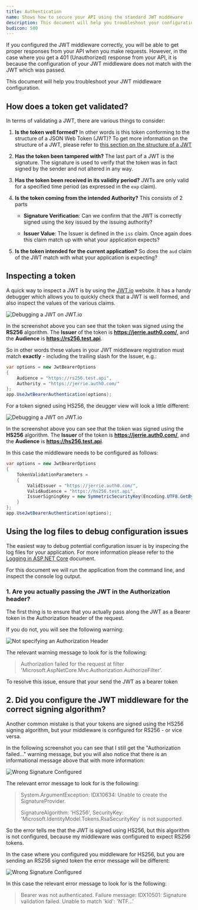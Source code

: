 ```yaml
---
title: Authentication
name: Shows how to secure your API using the standard JWT middeware
description: This document will help you troubleshoot your configuration if you get 401 (Unauthorized) response from your API.
budicon: 500
---
```


If you configured the JWT middleware correctly, you will be able to get proper responses from your API when you make requests. However, in the case where you get a 401 (Unauthorized) response from your API, it is because the configuration of your JWT middleware does not match with the JWT which was passed.

This document will help you troubleshoot your JWT middleware configuration.

## How does a token get validated?

In terms of validating a JWT, there are various things to consider:

1. **Is the token well formed?** In other words is this token conforming to the structure of a JSON Web Token (JWT)? To get more information on the structure of a JWT, please refer to [this section on the structure of a JWT](/jwt#what-is-the-json-web-token-structure-)

2. **Has the token been tampered with?** The last part of a JWT is the signature. The signature is used to verify that the token was in fact signed by the sender and not altered in any way.

3. **Has the token been received in its validity period?** JWTs are only valid for a specified time period (as expressed in the `exp` claim). 

4. **Is the token coming from the intended Authority?** This consists of 2 parts
 
    * **Signature Verification**: Can we confirm that the JWT is correctly signed using the key issued by the issuing authority?

    * **Issuer Value**: The Issuer is defined in the `iss` claim. Once again does this claim match up with what your application expects?

5. **Is the token intended for the current application?** So does the `aud` claim of the JWT match with what your application is expecting?

## Inspecting a token

A quick way to inspect a JWT is by using the [JWT.io](https://jwt.io/) website. It has a handy debugger which allows you to quickly check that a JWT is well formed, and also inspect the values of the various claims.

![Debugging a JWT on JWT.io](/media/articles/server-apis/aspnet-core-webapi/jwt-io-debugger-rs256.png)

In the screenshot above you can see that the token was signed using the **RS256** algorithm. The **Issuer** of the token is **https://jerrie.auth0.com/**, and the **Audience** is **https://rs256.test.api**.

So in other words these values in your JWT middleware registration must match **exactly** - including the trailing slash for the Issuer, e.g.:

```csharp
var options = new JwtBearerOptions
{
    Audience = "https://rs256.test.api",
    Authority = "https://jerrie.auth0.com/"
};
app.UseJwtBearerAuthentication(options);
```

For a token signed using HS256, the deugger view will look a little different:

![Debugging a JWT on JWT.io](/media/articles/server-apis/aspnet-core-webapi/jwt-io-debugger-hs256.png)

In the screenshot above you can see that the token was signed using the **HS256** algorithm. The **Issuer** of the token is **https://jerrie.auth0.com/**, and the **Audience** is **https://hs256.test.api**.

In this case the middleware needs to be configured as follows:

```csharp
var options = new JwtBearerOptions
{
    TokenValidationParameters =
    {
        ValidIssuer = "https://jerrie.auth0.com/",
        ValidAudience = "https://hs256.test.api",
        IssuerSigningKey = new SymmetricSecurityKey(Encoding.UTF8.GetBytes("your api secret"))
    }
};
app.UseJwtBearerAuthentication(options);
```

## Using the log files to debug configuration issues

The easiest way to debug potential configuration issuer is by inspecing the log files for your application. For more information please refer to the [Logging in ASP.NET Core](https://docs.microsoft.com/en-us/aspnet/core/fundamentals/logging) document.

For this document we will run the application from the command line, and inspect the console log output.

### 1. Are you actually passing the JWT in the Authorization header?

The first thing is to ensure that you actually pass along the JWT as a Bearer token in the Authorization header of the request.

If you do not, you will see the following warning:

![Not specifying an Authorization Header](/media/articles/server-apis/aspnet-core-webapi/troubleshoot-no-authorization-header.png)

The relevant warning message to look for is the following: 

> Authorization failed for the request at filter 'Microsoft.AspNetCore.Mvc.Authorization.AuthorizeFilter'.

To resolve this issue, ensure that your send the JWT as a bearer token 

## 2. Did you configure the JWT middleware for the correct signing algorithm?

Another common mistake is that your tokens are signed using the HS256 signing algorithm, but your middleware is configured for RS256 - or vice versa.

In the following screenshot you can see that I still get the "Authorization failed..." warning message, but you will also notice that there is an informational message above that with more information:

![Wrong Signature Configured](/media/articles/server-apis/aspnet-core-webapi/troubleshoot-wrong-signature-rs256.png)

The relevant error message to look for is the following:

> System.ArgumentException: IDX10634: Unable to create the SignatureProvider.
>
> SignatureAlgorithm: 'HS256', SecurityKey: 'Microsoft.IdentityModel.Tokens.RsaSecurityKey' is not supported.

So the error tells me that the JWT is signed using HS256, but this algorithm is not configured, because my middleware was configured to expect RS256 tokens.

In the case where you configured you middleware for HS256, but you are sending an RS256 signed token the error message will be different:

![Wrong Signature Configured](/media/articles/server-apis/aspnet-core-webapi/troubleshoot-wrong-signature-hs256.png)

In this case the relevant error message to look for is the following:

> Bearer was not authenticated. Failure message: IDX10501: Signature validation failed. Unable to match 'kid': 'NTF...'


